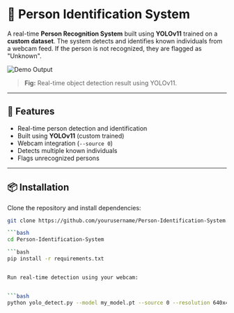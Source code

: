 # 🧠 Person Identification System

A real-time **Person Recognition System** built using **YOLOv11** trained on a **custom dataset**. The system detects and identifies known individuals from a webcam feed. If the person is not recognized, they are flagged as "Unknown".

![Demo Output](https://github.com/user-attachments/assets/fb3024fe-688a-415c-aa3d-23cb42f3cc76)

> **Fig:** Real-time object detection result using YOLOv11.

---

## 🚀 Features

- Real-time person detection and identification
- Built using **YOLOv11** (custom trained)
- Webcam integration (`--source 0`)
- Detects multiple known individuals
- Flags unrecognized persons

---

## 📦 Installation

Clone the repository and install dependencies:

```bash
git clone https://github.com/yourusername/Person-Identification-System.git

```bash
cd Person-Identification-System

```bash
pip install -r requirements.txt


Run real-time detection using your webcam:


```bash
python yolo_detect.py --model my_model.pt --source 0 --resolution 640x480

